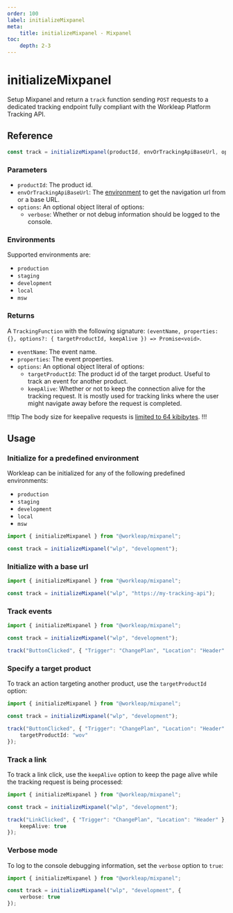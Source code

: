 ```yaml
---
order: 100
label: initializeMixpanel
meta:
    title: initializeMixpanel - Mixpanel
toc:
    depth: 2-3
---
```


# initializeMixpanel

Setup Mixpanel and return a `track` function sending `POST` requests to a dedicated tracking endpoint fully compliant with the Workleap Platform Tracking API.

## Reference

```ts
const track = initializeMixpanel(productId, envOrTrackingApiBaseUrl, options?: { verbose });
```

### Parameters

- `productId`: The product id.
- `envOrTrackingApiBaseUrl`: The [environment](#environments) to get the navigation url from or a base URL.
- `options`: An optional object literal of options:
    - `verbose`: Whether or not debug information should be logged to the console.

### Environments

Supported environments are:

- `production`
- `staging`
- `development`
- `local`
- `msw`

### Returns

A `TrackingFunction` with the following signature: `(eventName, properties: {}, options?: { targetProductId, keepAlive }) => Promise<void>`.

- `eventName`: The event name.
- `properties`: The event properties.
- `options`: An optional object literal of options:
    - `targetProductId`: The product id of the target product. Useful to track an event for another product.
    - `keepAlive`: Whether or not to keep the connection alive for the tracking request. It is mostly used for tracking links where the user might navigate away before the request is completed.

!!!tip
The body size for keepalive requests is [limited to 64 kibibytes](https://developer.mozilla.org/en-US/docs/Web/API/RequestInit#keepalive).
!!!

## Usage

### Initialize for a predefined environment

Workleap can be initialized for any of the following predefined environments:

- `production`
- `staging`
- `development`
- `local`
- `msw`

```ts
import { initializeMixpanel } from "@workleap/mixpanel";

const track = initializeMixpanel("wlp", "development");
```

### Initialize with a base url

```ts
import { initializeMixpanel } from "@workleap/mixpanel";

const track = initializeMixpanel("wlp", "https://my-tracking-api");
```

### Track events

```ts !#5
import { initializeMixpanel } from "@workleap/mixpanel";

const track = initializeMixpanel("wlp", "development");

track("ButtonClicked", { "Trigger": "ChangePlan", "Location": "Header" });
```

### Specify a target product

To track an action targeting another product, use the `targetProductId` option:

```ts !#6
import { initializeMixpanel } from "@workleap/mixpanel";

const track = initializeMixpanel("wlp", "development");

track("ButtonClicked", { "Trigger": "ChangePlan", "Location": "Header" }, {
    targetProductId: "wov"
});
```

### Track a link

To track a link click, use the `keepAlive` option to keep the page alive while the tracking request is being processed:

```ts !#6
import { initializeMixpanel } from "@workleap/mixpanel";

const track = initializeMixpanel("wlp", "development");

track("LinkClicked", { "Trigger": "ChangePlan", "Location": "Header" }, {
    keepAlive: true
});
```

### Verbose mode

To log to the console debugging information, set the `verbose` option to `true`:

```ts !#4
import { initializeMixpanel } from "@workleap/mixpanel";

const track = initializeMixpanel("wlp", "development", {
    verbose: true
});
```



